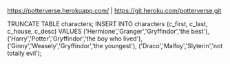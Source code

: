 https://potterverse.herokuapp.com/ | https://git.heroku.com/potterverse.git

TRUNCATE TABLE characters;
INSERT INTO characters (c_first, c_last, c_house, c_desc) VALUES ('Hermione','Granger','Gryffindor','the best'), ('Harry','Potter','Gryffindor','the boy who lived'), ('Ginny','Weasely','Gryffindor','the youngest'), ('Draco','Malfoy','Slyterin','not totally evil');
